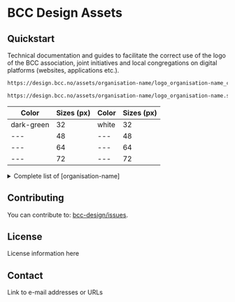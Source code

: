 # BCC Design Assets


## Quickstart
Technical documentation and guides to facilitate the correct use of the logo of the BCC association, joint initiatives and local congregations on digital platforms (websites, applications etc.).

```bash
https://design.bcc.no/assets/organisation-name/logo_organisation-name_color_size.png

https://design.bcc.no/assets/organisation-name/logo_organisation-name.svg
```

| Color | Sizes (px) | Color | Sizes (px)
| --- | --- | --- | --- |
| dark-green | 32 | white | 32 |
| --- | 48 | --- | 48 |
| --- | 64 | --- | 64 |
| --- | 72 | --- | 72 |


<details>
  <summary>Complete list of [organisation-name]</summary>  

  * bcc-bergen
  * bcc-drammen-sande
  * bcc-eiker
  * bcc-grenland
  * bcc-hallingdal
  * bcc-hamar
  * bcc-harstad
  * bcc-horten
  * bcc-honefoss
  * bcc-molde
  * bcc-maaloy
  * bcc-oslo-og-follo
  * bcc-sandefjord
  * bcc-stavanger
  * bcc-stord
  * bcc-sorlandet
  * bcc-tonsberg
  * bcc-valdres
  * bcc-ostfold 

</details>

## Contributing
You can contribute to: [bcc-design/issues](https://github.com/bcc-code/bcc-design/issues).

## License
License information here

## Contact
Link to e-mail addresses or URLs